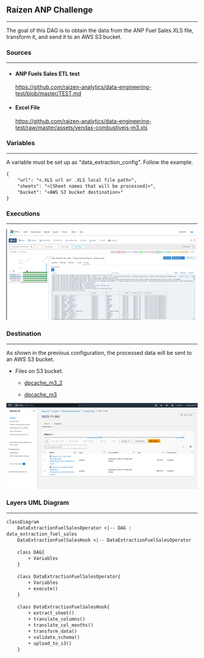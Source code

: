 ## Raízen ANP Challenge
---

The goal of this DAG is to obtain the data from the ANP Fuel Sales.XLS file, transform it, and send it to an AWS S3 bucket.


### Sources
---

* #### ANP Fuels Sales ETL test
    https://github.com/raizen-analytics/data-engineering-test/blob/master/TEST.md

* #### Excel File
    https://github.com/raizen-analytics/data-engineering-test/raw/master/assets/vendas-combustiveis-m3.xls


### Variables
---

A variable must be set up as "data_extraction_config". Follow the example.

``` jsonc
{
    "url": "<.XLS url or .XLS local file path>",
    "sheets": "<[Sheet names that will be processed]>",
    "bucket": "<AWS S3 bucket destination>"
}

```

### Executions
---

![Alt text](image-a.png)


### Destination
---

As shown in the previous configuration, the processed data will be sent to an AWS S3 bucket.

* Files on S3 bucket.

    * [dpcache_m3_2](https://data-extraction-fuel-sales.s3.amazonaws.com/processed_files/2023-11-06/dpcache_m3_2_db7c8b6a-2eb5-40ee-af59-ef087d923af6_20231106204531.parquet)

    * [dpcache_m3](https://data-extraction-fuel-sales.s3.amazonaws.com/processed_files/2023-11-06/dpcache_m3_5aba5e31-9007-4edd-bfe2-b4136a47ae92_20231106204534.parquet)

![Alt text](image-b.png)


### Layers UML Diagram
---

```mermaid
classDiagram
    DataExtractionFuelSalesOperator <|-- DAG : data_extraction_fuel_sales
    DataExtractionFuelSalesHook <|-- DataExtractionFuelSalesOperator

    class DAG{ 
        + Variables
    } 
    
    class DataExtractionFuelSalesOperator{
        + Variables
        + execute()
    }

    class DataExtractionFuelSalesHook{
        + extract_sheet()
        + translate_columns()
        + translate_col_months()
        + transform_data()
        + validate_schema()
        + upload_to_s3()
    }
 ```